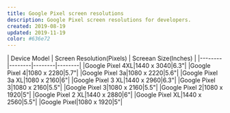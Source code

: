 ```yaml
---
title: Google Pixel screen resolutions
description: Google Pixel screen resolutions for developers. 
created: 2019-08-19
updated: 2019-11-19
color: #636e72
---
```


| Device Model | Screen Resolution(Pixels)  | Screean Size(Inches) | 
|--------|--------|--------|--------|
|Google Pixel 4XL|1440 x 3040|6.3"|
|Google Pixel 4|1080 x 2280|5.7"|
|Google Pixel 3a|1080 x 2220|5.6"|
|Google Pixel 3a XL|1080 x 2160|6"|
|Google Pixel 3 XL|1440 x 2960|6.3"|
|Google Pixel 3|1080 x 2160|5.5"|
|Google Pixel 3|1080 x 2160|5.5"|
|Google Pixel 2|1080 x 1920|5"|
|Google Pixel 2 XL|1440 x 2880|6"|
|Google Pixel XL|1440 x 2560|5.5"|
|Google Pixel|1080 x 1920|5"|